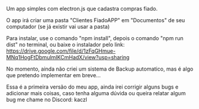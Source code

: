 Um app simples com electron.js que cadastra compras fiado.

O app irá criar uma pasta "Clientes FiadoAPP" em "Documentos" de seu computador (se já existir vai usar a pasta)

Para instalar, use o comando "npm install", depois o comando "npm run dist" no terminal, ou baixe o instalador pelo link:
https://drive.google.com/file/d/1zFqGHmue-MNq1HogFtDbmulmIKCmHadX/view?usp=sharing

No momento, ainda não criei um sistema de Backup automatico, mas é algo que pretendo implementar em breve...

Essa é a primeira versão do meu app, ainda irei corrigir alguns bugs e adicionar mais coisas, caso tenha alguma dúvida ou queira relatar algum bug me chame no Discord: kaczl
